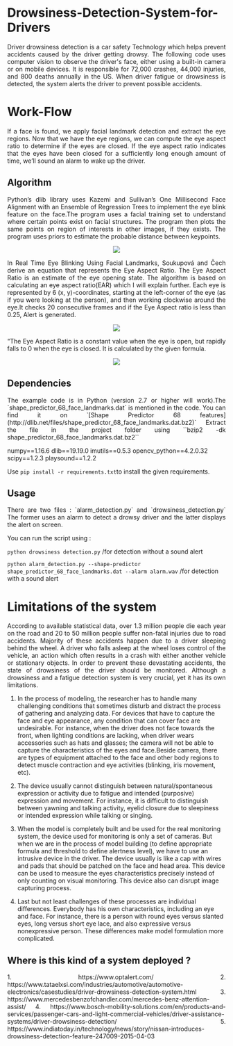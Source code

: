 # Drowsiness-Detection-System-for-Drivers
<p style="text-align:justify">
     Driver drowsiness detection is a car safety Technology which helps prevent accidents caused by the driver getting drowsy. The following code uses computer vision to observe the driver's face, either using a built-in camera or on mobile devices. It is responsible for 72,000 crashes, 44,000 injuries, and 800 deaths annually in the US. When driver fatigue or drowsiness is detected, the system alerts the driver to prevent possible accidents. 
</p>    

# Work-Flow
<p style="text-align:justify">
     If a face is found, we apply facial landmark detection and extract the eye regions. Now that we have the eye regions, we can compute the eye aspect ratio to determine if the eyes are closed. If the eye aspect ratio indicates that the eyes have been closed for a sufficiently long enough amount of time, we’ll sound an alarm to wake up the driver.</p>

## Algorithm
<p style="text-align:justify"> 
     Python’s dlib library uses Kazemi and Sullivan’s One Millisecond Face Alignment with an 
     Ensemble of Regression Trees to implement the eye blink feature on the face.The program uses a facial training set to understand where certain points exist on facial structures. The program then plots the same points on region of interests in other images, if they exists. The program uses priors to estimate the probable distance between keypoints.</p>
     
<p align="center">
     <img src="https://github.com/muskanvk/Drowsiness-Detection-System-for-Drivers/blob/master/Images/Facial_LandmarkPlot.png">
</p>

<p style="text-align:justify"> 
     In Real Time Eye Blinking Using Facial Landmarks, Soukupová and Čech derive an equation that represents the Eye Aspect Ratio. The Eye Aspect Ratio is an estimate of the eye opening state. The algorithm is based on calculating an eye aspect ratio(EAR) which I will explain further. Each eye is represented by 6 (x, y)-coordinates, starting at the left-corner of the eye (as if you were looking at the person), and then working clockwise around the eye.It checks 20 consecutive frames and if the Eye Aspect ratio is less than 0.25, Alert is generated.</p>

<p align="center">
    <img src="https://github.com/muskanvk/Drowsiness-Detection-System-for-Drivers/blob/master/Images/eye1.jpg">
</p>
<p style="text-align:justify">
     “The Eye Aspect Ratio is a constant value when the eye is open, but rapidly falls to 0 when the eye is closed. It is calculated by the given formula.
</p>
<p align="center">
    <img src="https://github.com/muskanvk/Drowsiness-Detection-System-for-Drivers/blob/master/Images/EAR.png">
</p>

## Dependencies
<p style="text-align:justify">
     The example code is in Python (version 2.7 or higher will work).The `shape_predictor_68_face_landmarks.dat` is mentioned in the code. You can find it on `[Shape Predictor 68 features](http://dlib.net/files/shape_predictor_68_face_landmarks.dat.bz2)`
  Extract the file in the project folder using 
  ``bzip2 -dk shape_predictor_68_face_landmarks.dat.bz2``</p>
    numpy==1.16.6
    dlib==19.19.0
    imutils==0.5.3
    opencv_python==4.2.0.32
    scipy==1.2.3
    playsound==1.2.2

Use `pip install -r requirements.txt`to install the given requirements.

## Usage 
<p style="text-align:justify">
     There are two files : `alarm_detection.py` and `drowsiness_detection.py` The former uses an alarm to detect a drowsy driver and the latter displays the alert on screen.

You can run the script using :

`python drowsiness detection.py` /for detection without a sound alert

`python alarm_detection.py --shape-predictor shape_predictor_68_face_landmarks.dat --alarm alarm.wav`  /for detection with a sound alert  </p>

# Limitations of the system
<p style="text-align:justify">
     According to available statistical data, over 1.3 million people die each year on the road and 20 to 50 million people suffer non-fatal injuries due to road accidents. Majority of these accidents happen due to a driver sleeping behind the wheel. A driver who falls asleep at the wheel loses control of the vehicle, an action which often results in a crash with either another vehicle or stationary objects. In order to prevent these devastating accidents, the state of drowsiness of the driver should be monitored. 
Although a drowsiness and a fatigue detection system is very crucial, yet it has its own limitations.

1. In the process of modeling, the researcher has to handle many challenging conditions that sometimes disturb and distract the process of gathering and analyzing data.  For devices that have to capture the face and eye appearance, any condition that can cover face are undesirable. For instance, when the driver does not face towards the front,  when  lighting  conditions  are  lacking,  when  driver  wears  accessories  such  as  hats  and  glasses; the camera will not be able to capture the characteristics of the eyes and face.Beside camera, there are types of equipment attached to the face and other body regions to detect muscle  contraction  and  eye  activities  (blinking,  iris  movement, etc).

2. The  device usually  cannot distinguish between natural/spontaneous expression or activity due to fatigue and intended (purposive) expression  and  movement.    For  instance,  it  is  difficult  to  distinguish  between  yawning  and  talking activity, eyelid closure due to sleepiness or intended expression while talking or singing. 

3. When the model is completely built and be used for the real monitoring system, the device used for monitoring  is  only  a  set  of  cameras.  But  when  we  are  in  the  process  of  model  building  (to  define appropriate formula and threshold to define alertness level), we have to use an intrusive device in the driver.  The  device  usually  is  like  a  cap  with  wires  and  pads  that  should  be  patched  on  the  face  and head  area.  This  device  can  be  used  to  measure  the  eyes  characteristics  precisely  instead  of  only counting on visual monitoring. This device also can disrupt image capturing process.

4. Last but not least challenges of these processes are individual differences. Everybody has his own characteristics,  including  an  eye  and  face.  For  instance,  there  is  a  person  with  round  eyes versus slanted  eyes,  long versus short  eye  lace,  and  also  expressive versus nonexpressive  person. These differences make model formulation more complicated.</p>

## Where is this kind of a system deployed ?
<p style="text-align:justify">
1. https://www.optalert.com/
2. https://www.tataelxsi.com/industries/automotive/automotive-electronics/casestudies/driver-drowsiness-detection-system.html
3. https://www.mercedesbenzofchandler.com/mercedes-benz-attention-assist/
4. https://www.bosch-mobility-solutions.com/en/products-and-services/passenger-cars-and-light-commercial-vehicles/driver-assistance-systems/driver-drowsiness-detection/
5. https://www.indiatoday.in/technology/news/story/nissan-introduces-drowsiness-detection-feature-247009-2015-04-03
</p>
